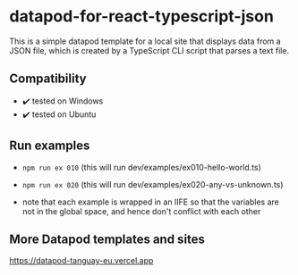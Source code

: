 # datapod-for-react-typescript-json

This is a simple datapod template for a local site that displays data from a JSON file, which is created by a TypeScript CLI script that parses a text file.

## Compatibility

-   ✔️ tested on Windows
-   ✔️ tested on Ubuntu

## Run examples

-   `npm run ex 010` (this will run dev/examples/ex010-hello-world.ts)
-   `npm run ex 020` (this will run dev/examples/ex020-any-vs-unknown.ts)

-   note that each example is wrapped in an IIFE so that the variables are not in the global space, and hence don't conflict with each other

## More Datapod templates and sites

https://datapod-tanguay-eu.vercel.app
